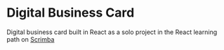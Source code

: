 # Digital Business Card

Digital business card built in React as a solo project in the React learning path on [Scrimba](scrimba.com)
